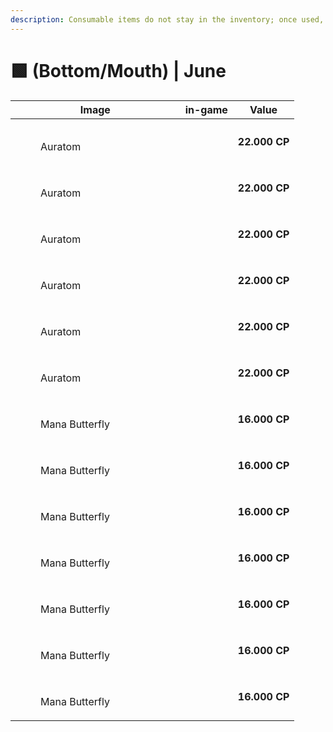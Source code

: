 ```yaml
---
description: Consumable items do not stay in the inventory; once used, they are discarded.
---
```


# 🟩 (Bottom/Mouth) | June

<table><thead><tr><th width="255.6666259765625">Image</th><th>in-game</th><th>Value</th></tr></thead><tbody><tr><td><div><figure><img src="../../../../.gitbook/assets/image (724).png" alt=""><figcaption><p>Auratom</p></figcaption></figure></div></td><td></td><td><strong>22.000 CP</strong></td></tr><tr><td><div><figure><img src="../../../../.gitbook/assets/image (725).png" alt=""><figcaption><p>Auratom</p></figcaption></figure></div></td><td></td><td><strong>22.000 CP</strong></td></tr><tr><td><div><figure><img src="../../../../.gitbook/assets/image (726).png" alt=""><figcaption><p>Auratom</p></figcaption></figure></div></td><td></td><td><strong>22.000 CP</strong></td></tr><tr><td><div><figure><img src="../../../../.gitbook/assets/image (727).png" alt=""><figcaption><p>Auratom</p></figcaption></figure></div></td><td></td><td><strong>22.000 CP</strong></td></tr><tr><td><div><figure><img src="../../../../.gitbook/assets/image (728).png" alt=""><figcaption><p>Auratom</p></figcaption></figure></div></td><td></td><td><strong>22.000 CP</strong></td></tr><tr><td><div><figure><img src="../../../../.gitbook/assets/image (729).png" alt=""><figcaption><p>Auratom</p></figcaption></figure></div></td><td></td><td><strong>22.000 CP</strong></td></tr><tr><td><div><figure><img src="../../../../.gitbook/assets/image (745).png" alt=""><figcaption><p>Mana Butterfly</p></figcaption></figure></div></td><td></td><td><strong>16.000 CP</strong></td></tr><tr><td><div><figure><img src="../../../../.gitbook/assets/image (746).png" alt=""><figcaption><p>Mana Butterfly</p></figcaption></figure></div></td><td></td><td><strong>16.000 CP</strong></td></tr><tr><td><div><figure><img src="../../../../.gitbook/assets/image (747).png" alt=""><figcaption><p>Mana Butterfly</p></figcaption></figure></div></td><td></td><td><strong>16.000 CP</strong></td></tr><tr><td><div><figure><img src="../../../../.gitbook/assets/image (748).png" alt=""><figcaption><p>Mana Butterfly</p></figcaption></figure></div></td><td></td><td><strong>16.000 CP</strong></td></tr><tr><td><div><figure><img src="../../../../.gitbook/assets/image (749).png" alt=""><figcaption><p>Mana Butterfly</p></figcaption></figure></div></td><td></td><td><strong>16.000 CP</strong></td></tr><tr><td><div><figure><img src="../../../../.gitbook/assets/image (750).png" alt=""><figcaption><p>Mana Butterfly</p></figcaption></figure></div></td><td></td><td><strong>16.000 CP</strong></td></tr><tr><td><div><figure><img src="../../../../.gitbook/assets/image (751).png" alt=""><figcaption><p>Mana Butterfly</p></figcaption></figure></div></td><td></td><td><strong>16.000 CP</strong></td></tr></tbody></table>

